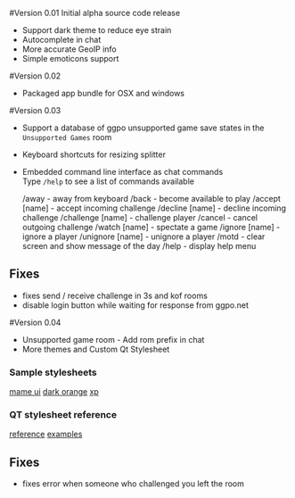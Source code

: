 #Version 0.01
Initial alpha source code release
- Support dark theme to reduce eye strain
- Autocomplete in chat
- More accurate GeoIP info
- Simple emoticons support

#Version 0.02
- Packaged app bundle for OSX and windows

#Version 0.03
- Support a database of ggpo unsupported game save states in the `Unsupported Games` room
- Keyboard shortcuts for resizing splitter
- Embedded command line interface as chat commands<br/>
Type `/help` to see a list of commands available

    /away - away from keyboard
    /back - become available to play
    /accept [name] - accept incoming challenge
    /decline [name] - decline incoming challenge
    /challenge [name] - challenge player
    /cancel - cancel outgoing challenge
    /watch [name] - spectate a game
    /ignore [name] - ignore a player
    /unignore [name] - unignore a player
    /motd - clear screen and show message of the day
    /help - display help menu

## Fixes
- fixes send / receive challenge in 3s and kof rooms
- disable login button while waiting for response from ggpo.net


#Version 0.04
- Unsupported game room - Add rom prefix in chat
- More themes and Custom Qt Stylesheet

### Sample stylesheets
[mame ui](http://qmc2.arcadehits.net/wordpress/style-sheets/)
[dark orange](http://tech-artists.org/forum/showthread.php?2359-Release-Qt-dark-orange-stylesheet)
[xp](http://newsgroup.xnview.com/viewtopic.php?t=16181)

### QT stylesheet reference
[reference](http://qt-project.org/doc/qt-4.8/stylesheet-reference.html)
[examples](http://qt-project.org/doc/qt-4.8/stylesheet-examples.html)


## Fixes
- fixes error when someone who challenged you left the room